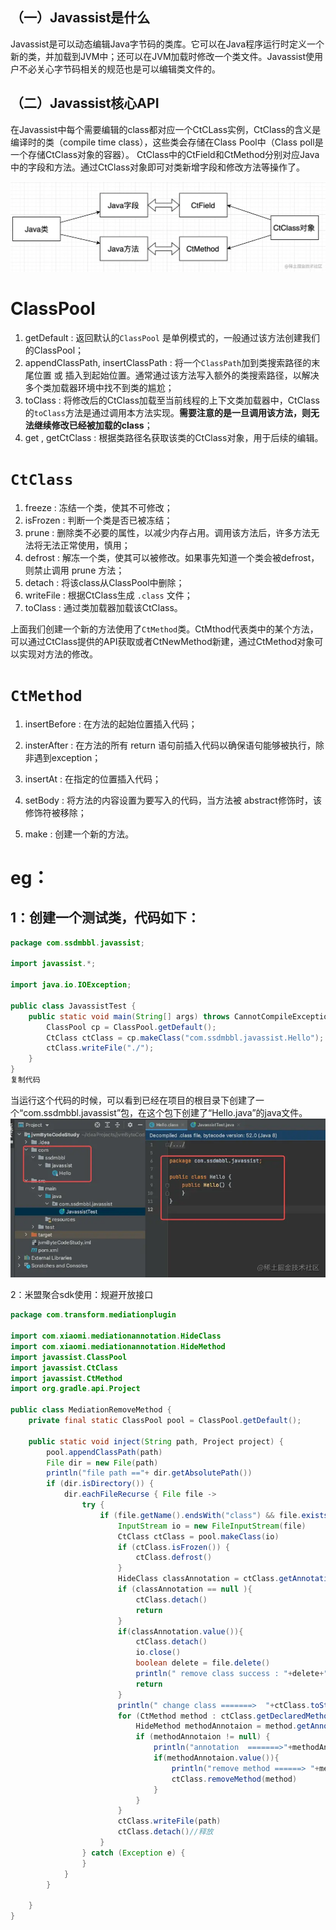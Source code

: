 ## （一）Javassist是什么

Javassist是可以动态编辑Java字节码的类库。它可以在Java程序运行时定义一个新的类，并加载到JVM中；还可以在JVM加载时修改一个类文件。Javassist使用户不必关心字节码相关的规范也是可以编辑类文件的。

## （二）Javassist核心API

在Javassist中每个需要编辑的class都对应一个CtCLass实例，CtClass的含义是编译时的类（compile time class），这些类会存储在Class Pool中（Class poll是一个存储CtClass对象的容器）。
 CtClass中的CtField和CtMethod分别对应Java中的字段和方法。通过CtClass对象即可对类新增字段和修改方法等操作了。

![image.png](https://raw.githubusercontent.com/Androidkobe/upload-image-note-learnmore/master/img/202112161712768.webp)

# ClassPool

1. getDefault : 返回默认的`ClassPool` 是单例模式的，一般通过该方法创建我们的ClassPool；
2. appendClassPath, insertClassPath : 将一个`ClassPath`加到类搜索路径的末尾位置 或 插入到起始位置。通常通过该方法写入额外的类搜索路径，以解决多个类加载器环境中找不到类的尴尬；
3. toClass : 将修改后的CtClass加载至当前线程的上下文类加载器中，CtClass的`toClass`方法是通过调用本方法实现。**需要注意的是一旦调用该方法，则无法继续修改已经被加载的class**；
4. get , getCtClass : 根据类路径名获取该类的CtClass对象，用于后续的编辑。

# `CtClass`

1. freeze : 冻结一个类，使其不可修改；
2. isFrozen : 判断一个类是否已被冻结；
3. prune : 删除类不必要的属性，以减少内存占用。调用该方法后，许多方法无法将无法正常使用，慎用；
4. defrost : 解冻一个类，使其可以被修改。如果事先知道一个类会被defrost， 则禁止调用 prune 方法；
5. detach : 将该class从ClassPool中删除；
6. writeFile : 根据CtClass生成 `.class` 文件；
7. toClass : 通过类加载器加载该CtClass。

上面我们创建一个新的方法使用了`CtMethod`类。CtMthod代表类中的某个方法，可以通过CtClass提供的API获取或者CtNewMethod新建，通过CtMethod对象可以实现对方法的修改。

# `CtMethod`

1. insertBefore : 在方法的起始位置插入代码；

2. insterAfter : 在方法的所有 return 语句前插入代码以确保语句能够被执行，除非遇到exception；

3. insertAt : 在指定的位置插入代码；

4. setBody : 将方法的内容设置为要写入的代码，当方法被 abstract修饰时，该修饰符被移除；

5. make : 创建一个新的方法。

   

# eg：

## 1：创建一个测试类，代码如下：

```java
package com.ssdmbbl.javassist;

import javassist.*;

import java.io.IOException;

public class JavassistTest {
    public static void main(String[] args) throws CannotCompileException, IOException {
        ClassPool cp = ClassPool.getDefault();
        CtClass ctClass = cp.makeClass("com.ssdmbbl.javassist.Hello");
        ctClass.writeFile("./");
    }
}
复制代码
```

当运行这个代码的时候，可以看到已经在项目的根目录下创建了一个“com.ssdmbbl.javassist”包，在这个包下创建了“Hello.java”的java文件。
 ![image.png](https://raw.githubusercontent.com/Androidkobe/upload-image-note-learnmore/master/img/202112161713742.webp)

2：米盟聚合sdk使用：规避开放接口

```java
package com.transform.mediationplugin

import com.xiaomi.mediationannotation.HideClass
import com.xiaomi.mediationannotation.HideMethod
import javassist.ClassPool
import javassist.CtClass
import javassist.CtMethod
import org.gradle.api.Project

public class MediationRemoveMethod {
    private final static ClassPool pool = ClassPool.getDefault();

    public static void inject(String path, Project project) {
        pool.appendClassPath(path)
        File dir = new File(path)
        println("file path =="+ dir.getAbsolutePath())
        if (dir.isDirectory()) {
            dir.eachFileRecurse { File file ->
                try {
                    if (file.getName().endsWith("class") && file.exists()) {
                        InputStream io = new FileInputStream(file)
                        CtClass ctClass = pool.makeClass(io)
                        if (ctClass.isFrozen()) {
                            ctClass.defrost()
                        }
                        HideClass classAnnotation = ctClass.getAnnotation(HideClass.class)
                        if (classAnnotation == null ){
                            ctClass.detach()
                            return
                        }
                        if(classAnnotation.value()){
                            ctClass.detach()
                            io.close()
                            boolean delete = file.delete()
                            println(" remove class success : "+delete+"\n class info :"+ctClass.toString())
                            return
                        }
                        println(" change class =======>  "+ctClass.toString()+"   annotation ======>"+classAnnotation.toString())
                        for (CtMethod method : ctClass.getDeclaredMethods()) {
                            HideMethod methodAnnotaion = method.getAnnotation(HideMethod.class)
                            if (methodAnnotaion != null) {
                                println("annotation  =======>"+methodAnnotaion.value())
                                if(methodAnnotaion.value()){
                                    println("remove method ======> "+method.getName()+"   annotation ======>"+methodAnnotaion.toString())
                                    ctClass.removeMethod(method)
                                }
                            }
                        }
                        ctClass.writeFile(path)
                        ctClass.detach()//释放
                    }
                } catch (Exception e) {
                }
            }
        }

    }
}
```

